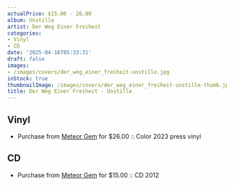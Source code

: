```yaml
---
actualPrice: $15.00 - 26.00
album: Unstille
artist: Der Weg Einer Freiheit
categories:
- Vinyl
- CD
date: '2025-04-16T05:33:31'
draft: false
images:
- /images/covers/der_weg_einer_freiheit-unstille.jpg
inStock: true
thumbnailImage: /images/covers/der_weg_einer_freiheit-unstille-thumb.jpg
title: Der Weg Einer Freiheit - Unstille
---
```


## Vinyl
* Purchase from [Meteor Gem](https://meteor-gem.com/products/der-weg-einer-freiheit-unstille-lp) for $26.00 :: Color 2023 press vinyl
## CD
* Purchase from [Meteor Gem](https://meteor-gem.com/products/der-weg-einer-freiheit-unstille-cd) for $15.00 :: CD 2012
